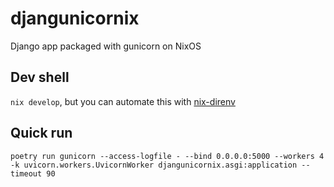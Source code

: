 # djangunicornix

Django app packaged with gunicorn on NixOS

## Dev shell

`nix develop`, but you can automate this with [nix-direnv](https://github.com/nix-community/nix-direnv)

## Quick run

```
poetry run gunicorn --access-logfile - --bind 0.0.0.0:5000 --workers 4 -k uvicorn.workers.UvicornWorker djangunicornix.asgi:application --timeout 90
```
